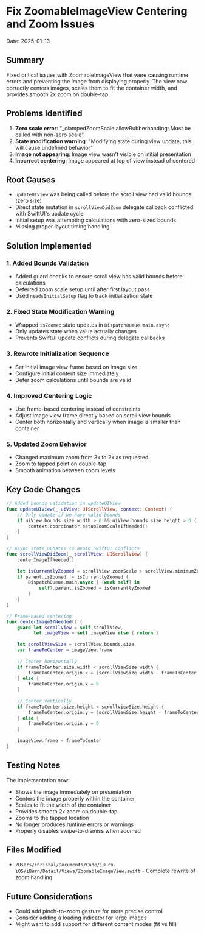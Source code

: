 # Fix ZoomableImageView Centering and Zoom Issues

Date: 2025-01-13

## Summary

Fixed critical issues with ZoomableImageView that were causing runtime errors and preventing the image from displaying properly. The view now correctly centers images, scales them to fit the container width, and provides smooth 2x zoom on double-tap.

## Problems Identified

1. **Zero scale error**: "_clampedZoomScale:allowRubberbanding: Must be called with non-zero scale"
2. **State modification warning**: "Modifying state during view update, this will cause undefined behavior"
3. **Image not appearing**: Image view wasn't visible on initial presentation
4. **Incorrect centering**: Image appeared at top of view instead of centered

## Root Causes

- `updateUIView` was being called before the scroll view had valid bounds (zero size)
- Direct state mutation in `scrollViewDidZoom` delegate callback conflicted with SwiftUI's update cycle
- Initial setup was attempting calculations with zero-sized bounds
- Missing proper layout timing handling

## Solution Implemented

### 1. Added Bounds Validation
- Added guard checks to ensure scroll view has valid bounds before calculations
- Deferred zoom scale setup until after first layout pass
- Used `needsInitialSetup` flag to track initialization state

### 2. Fixed State Modification Warning
- Wrapped `isZoomed` state updates in `DispatchQueue.main.async`
- Only updates state when value actually changes
- Prevents SwiftUI update conflicts during delegate callbacks

### 3. Rewrote Initialization Sequence
- Set initial image view frame based on image size
- Configure initial content size immediately
- Defer zoom calculations until bounds are valid

### 4. Improved Centering Logic
- Use frame-based centering instead of constraints
- Adjust image view frame directly based on scroll view bounds
- Center both horizontally and vertically when image is smaller than container

### 5. Updated Zoom Behavior
- Changed maximum zoom from 3x to 2x as requested
- Zoom to tapped point on double-tap
- Smooth animation between zoom levels

## Key Code Changes

```swift
// Added bounds validation in updateUIView
func updateUIView(_ uiView: UIScrollView, context: Context) {
    // Only update if we have valid bounds
    if uiView.bounds.size.width > 0 && uiView.bounds.size.height > 0 {
        context.coordinator.setupZoomScaleIfNeeded()
    }
}

// Async state updates to avoid SwiftUI conflicts
func scrollViewDidZoom(_ scrollView: UIScrollView) {
    centerImageIfNeeded()
    
    let isCurrentlyZoomed = scrollView.zoomScale > scrollView.minimumZoomScale
    if parent.isZoomed != isCurrentlyZoomed {
        DispatchQueue.main.async { [weak self] in
            self?.parent.isZoomed = isCurrentlyZoomed
        }
    }
}

// Frame-based centering
func centerImageIfNeeded() {
    guard let scrollView = self.scrollView,
          let imageView = self.imageView else { return }
    
    let scrollViewSize = scrollView.bounds.size
    var frameToCenter = imageView.frame
    
    // Center horizontally
    if frameToCenter.size.width < scrollViewSize.width {
        frameToCenter.origin.x = (scrollViewSize.width - frameToCenter.size.width) / 2
    } else {
        frameToCenter.origin.x = 0
    }
    
    // Center vertically
    if frameToCenter.size.height < scrollViewSize.height {
        frameToCenter.origin.y = (scrollViewSize.height - frameToCenter.size.height) / 2
    } else {
        frameToCenter.origin.y = 0
    }
    
    imageView.frame = frameToCenter
}
```

## Testing Notes

The implementation now:
- Shows the image immediately on presentation
- Centers the image properly within the container
- Scales to fit the width of the container
- Provides smooth 2x zoom on double-tap
- Zooms to the tapped location
- No longer produces runtime errors or warnings
- Properly disables swipe-to-dismiss when zoomed

## Files Modified

- `/Users/chrisbal/Documents/Code/iBurn-iOS/iBurn/Detail/Views/ZoomableImageView.swift` - Complete rewrite of zoom handling

## Future Considerations

- Could add pinch-to-zoom gesture for more precise control
- Consider adding a loading indicator for large images
- Might want to add support for different content modes (fit vs fill)